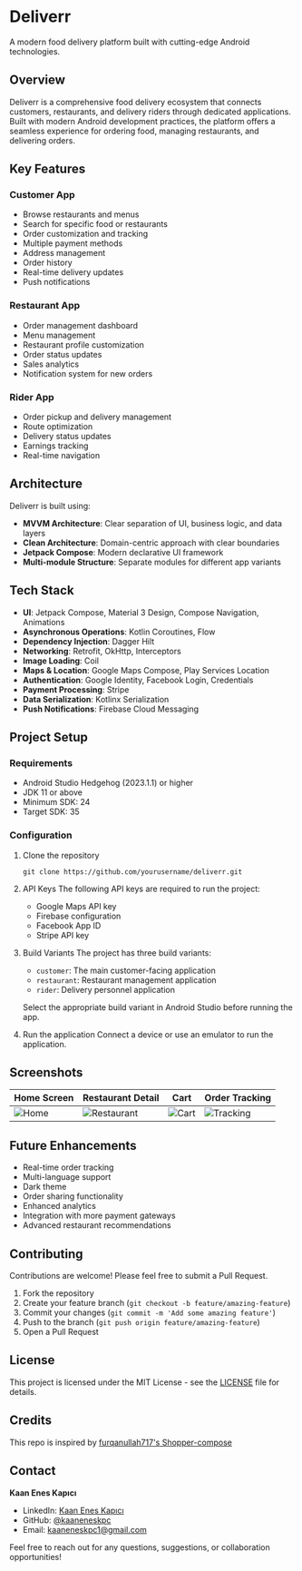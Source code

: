 # Deliverr

A modern food delivery platform built with cutting-edge Android technologies.

## Overview

Deliverr is a comprehensive food delivery ecosystem that connects customers, restaurants, and delivery riders through dedicated applications. Built with modern Android development practices, the platform offers a seamless experience for ordering food, managing restaurants, and delivering orders.

## Key Features

### Customer App
- Browse restaurants and menus
- Search for specific food or restaurants
- Order customization and tracking
- Multiple payment methods
- Address management
- Order history
- Real-time delivery updates
- Push notifications

### Restaurant App
- Order management dashboard
- Menu management
- Restaurant profile customization
- Order status updates
- Sales analytics
- Notification system for new orders

### Rider App
- Order pickup and delivery management
- Route optimization
- Delivery status updates
- Earnings tracking
- Real-time navigation

## Architecture

Deliverr is built using:
- **MVVM Architecture**: Clear separation of UI, business logic, and data layers
- **Clean Architecture**: Domain-centric approach with clear boundaries
- **Jetpack Compose**: Modern declarative UI framework
- **Multi-module Structure**: Separate modules for different app variants

## Tech Stack

- **UI**: Jetpack Compose, Material 3 Design, Compose Navigation, Animations
- **Asynchronous Operations**: Kotlin Coroutines, Flow
- **Dependency Injection**: Dagger Hilt
- **Networking**: Retrofit, OkHttp, Interceptors
- **Image Loading**: Coil
- **Maps & Location**: Google Maps Compose, Play Services Location
- **Authentication**: Google Identity, Facebook Login, Credentials
- **Payment Processing**: Stripe
- **Data Serialization**: Kotlinx Serialization
- **Push Notifications**: Firebase Cloud Messaging

## Project Setup

### Requirements
- Android Studio Hedgehog (2023.1.1) or higher
- JDK 11 or above
- Minimum SDK: 24
- Target SDK: 35

### Configuration
1. Clone the repository
   ```
   git clone https://github.com/yourusername/deliverr.git
   ```

2. API Keys
   The following API keys are required to run the project:
   - Google Maps API key
   - Firebase configuration
   - Facebook App ID
   - Stripe API key

3. Build Variants
   The project has three build variants:
   - `customer`: The main customer-facing application
   - `restaurant`: Restaurant management application
   - `rider`: Delivery personnel application

   Select the appropriate build variant in Android Studio before running the app.

4. Run the application
   Connect a device or use an emulator to run the application.

## Screenshots

| Home Screen | Restaurant Detail | Cart | Order Tracking |
|-------------|-------------------|------|---------------|
| ![Home](https://via.placeholder.com/200?text=Home) | ![Restaurant](https://via.placeholder.com/200?text=Restaurant) | ![Cart](https://via.placeholder.com/200?text=Cart) | ![Tracking](https://via.placeholder.com/200?text=Tracking) |

## Future Enhancements

- Real-time order tracking
- Multi-language support
- Dark theme
- Order sharing functionality
- Enhanced analytics
- Integration with more payment gateways
- Advanced restaurant recommendations

## Contributing

Contributions are welcome! Please feel free to submit a Pull Request.

1. Fork the repository
2. Create your feature branch (`git checkout -b feature/amazing-feature`)
3. Commit your changes (`git commit -m 'Add some amazing feature'`)
4. Push to the branch (`git push origin feature/amazing-feature`)
5. Open a Pull Request

## License

This project is licensed under the MIT License - see the [LICENSE](LICENSE) file for details.

## Credits

This repo is inspired by [furqanullah717's Shopper-compose](https://github.com/furqanullah717/foodhub-compose)

## Contact

**Kaan Enes Kapıcı**
- LinkedIn: [Kaan Enes Kapıcı](https://www.linkedin.com/in/kaaneneskpc/)
- GitHub: [@kaaneneskpc](https://github.com/kaaneneskpc)
- Email: kaaneneskpc1@gmail.com

Feel free to reach out for any questions, suggestions, or collaboration opportunities! 
